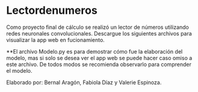 # Lectordenumeros
Como proyecto final de cálculo se realizó un lector de números utilizando redes neuronales convolucionales.
Descargue los siguientes archivos para visualizar la app web en fucionamiento.

**El archivo Modelo.py es para demostrar cómo fue la elaboración del modelo, mas si solo se desea ver el app web se puede hacer caso omiso a este archivo. De todos modos se recomienda observarlo para comprender el modelo.


Elaborado por: Bernal Aragón, Fabiola Díaz y Valerie Espinoza.
